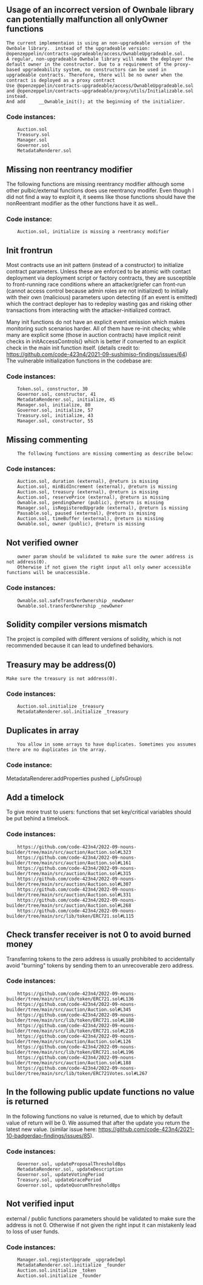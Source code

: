 ## Usage of an incorrect version of Ownbale library can potentially malfunction all onlyOwner functions


    The current implementaion is using an non-upgradeable version of the Ownbale library.  instead of the upgradeable version: @openzeppelin/contracts-upgradeable/access/OwnableUpgradeable.sol.
    A regular, non-upgradeable Ownbale library will make the deployer the default owner in the constructor. Due to a requirement of the proxy-based upgradeability system, no constructors can be used in upgradeable contracts. Therefore, there will be no owner when the contract is deployed as a proxy contract
    Use @openzeppelin/contracts-upgradeable/access/OwnableUpgradeable.sol and @openzeppelin/contracts-upgradeable/proxy/utils/Initializable.sol instead.
    And add     __Ownable_init(); at the beginning of the initializer.
    
    
### Code instances:

        Auction.sol
        Treasury.sol
        Manager.sol
        Governor.sol
        MetadataRenderer.sol





## Missing non reentrancy modifier

The following functions are missing reentrancy modifier although some other pulbic/external functions does use reentrancy modifer.
Even though I did not find a way to exploit it, it seems like those functions should have the nonReentrant modifier as the other functions have it as well..

### Code instance:

        Auction.sol, initialize is missing a reentrancy modifier




## Init frontrun

Most contracts use an init pattern (instead of a constructor) to initialize contract parameters. Unless these are enforced to be atomic with contact deployment via deployment script or factory contracts, they are susceptible to front-running race conditions where an attacker/griefer can front-run (cannot access control because admin roles are not initialized) to initially with their own (malicious) parameters upon detecting (if an event is emitted) which the contract deployer has to redeploy wasting gas and risking other transactions from interacting with the attacker-initialized contract.

Many init functions do not have an explicit event emission which makes monitoring such scenarios harder. All of them have re-init checks; while many are explicit some (those in auction contracts) have implicit reinit checks in initAccessControls() which is better if converted to an explicit check in the main init function itself.
(details credit to: https://github.com/code-423n4/2021-09-sushimiso-findings/issues/64)
The vulnerable initialization functions in the codebase are: 

### Code instances:

        Token.sol, constructor, 30
        Governor.sol, constructor, 41
        MetadataRenderer.sol, initialize, 45
        Manager.sol, initialize, 80
        Governor.sol, initialize, 57
        Treasury.sol, initialize, 43
        Manager.sol, constructor, 55


## Missing commenting


        The following functions are missing commenting as describe below:
        
### Code instances:

        Auction.sol, duration (external), @return is missing
        Auction.sol, minBidIncrement (external), @return is missing
        Auction.sol, treasury (external), @return is missing
        Auction.sol, reservePrice (external), @return is missing
        Ownable.sol, pendingOwner (public), @return is missing
        Manager.sol, isRegisteredUpgrade (external), @return is missing
        Pausable.sol, paused (external), @return is missing
        Auction.sol, timeBuffer (external), @return is missing
        Ownable.sol, owner (public), @return is missing



## Not verified owner


        owner param should be validated to make sure the owner address is not address(0).
        Otherwise if not given the right input all only owner accessible functions will be unaccessible.
        
        
### Code instances:

        Ownable.sol.safeTransferOwnership _newOwner
        Ownable.sol.transferOwnership _newOwner



## Solidity compiler versions mismatch


The project is compiled with different versions of solidity, which is not recommended because it can lead to undefined behaviors.
        


## Treasury may be address(0)


    Make sure the treasury is not address(0).
        
        
### Code instances:

        Auction.sol.initialize _treasury
        MetadataRenderer.sol.initialize _treasury


## Duplicates in array


        You allow in some arrays to have duplicates. Sometimes you assumes there are no duplicates in the array.
        
### Code instance:

MetadataRenderer.addProperties pushed (_ipfsGroup) 


## Add a timelock

To give more trust to users: functions that set key/critical variables should be put behind a timelock.

### Code instances:

        https://github.com/code-423n4/2022-09-nouns-builder/tree/main/src/auction/Auction.sol#L323
        https://github.com/code-423n4/2022-09-nouns-builder/tree/main/src/auction/Auction.sol#L161
        https://github.com/code-423n4/2022-09-nouns-builder/tree/main/src/auction/Auction.sol#L315
        https://github.com/code-423n4/2022-09-nouns-builder/tree/main/src/auction/Auction.sol#L307
        https://github.com/code-423n4/2022-09-nouns-builder/tree/main/src/auction/Auction.sol#L331
        https://github.com/code-423n4/2022-09-nouns-builder/tree/main/src/auction/Auction.sol#L268
        https://github.com/code-423n4/2022-09-nouns-builder/tree/main/src/lib/token/ERC721.sol#L115




## Check transfer receiver is not 0 to avoid burned money


Transferring tokens to the zero address is usually prohibited to accidentally avoid "burning" tokens by sending them to an unrecoverable zero address.


### Code instances:

        https://github.com/code-423n4/2022-09-nouns-builder/tree/main/src/lib/token/ERC721.sol#L136
        https://github.com/code-423n4/2022-09-nouns-builder/tree/main/src/auction/Auction.sol#L345
        https://github.com/code-423n4/2022-09-nouns-builder/tree/main/src/lib/token/ERC721.sol#L180
        https://github.com/code-423n4/2022-09-nouns-builder/tree/main/src/lib/token/ERC721.sol#L216
        https://github.com/code-423n4/2022-09-nouns-builder/tree/main/src/auction/Auction.sol#L126
        https://github.com/code-423n4/2022-09-nouns-builder/tree/main/src/lib/token/ERC721.sol#L196
        https://github.com/code-423n4/2022-09-nouns-builder/tree/main/src/auction/Auction.sol#L188
        https://github.com/code-423n4/2022-09-nouns-builder/tree/main/src/lib/token/ERC721Votes.sol#L267



## In the following public update functions no value is returned

In the following functions no value is returned, due to which by default value of return will be 0. 
We assumed that after the update you return the latest new value. 
(similar issue here: https://github.com/code-423n4/2021-10-badgerdao-findings/issues/85). 

### Code instances:

        Governor.sol, updateProposalThresholdBps
        MetadataRenderer.sol, updateDescription
        Governor.sol, updateVotingPeriod
        Treasury.sol, updateGracePeriod
        Governor.sol, updateQuorumThresholdBps


## Not verified input


external / public functions parameters should be validated to make sure the address is not 0.
Otherwise if not given the right input it can mistakenly lead to loss of user funds.    

### Code instances:

        Manager.sol.registerUpgrade _upgradeImpl
        MetadataRenderer.sol.initialize _founder
        Auction.sol.initialize _token
        Auction.sol.initialize _founder
